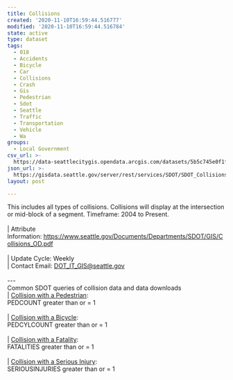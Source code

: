 ```yaml
---
title: Collisions
created: '2020-11-10T16:59:44.516777'
modified: '2020-11-10T16:59:44.516784'
state: active
type: dataset
tags:
  - 018
  - Accidents
  - Bicycle
  - Car
  - Collisions
  - Crash
  - Gis
  - Pedestrian
  - Sdot
  - Seattle
  - Traffic
  - Transportation
  - Vehicle
  - Wa
groups:
  - Local Government
csv_url: >-
  https://data-seattlecitygis.opendata.arcgis.com/datasets/5b5c745e0f1f48e7a53acec63a0022ab_0.csv?outSR=%7B%22latestWkid%22%3A2926%2C%22wkid%22%3A2926%7D
json_url: >-
  https://gisdata.seattle.gov/server/rest/services/SDOT/SDOT_Collisions/MapServer/0
layout: post

---
```

This includes all types of collisions. Collisions will display at the intersection or mid-block of a segment. Timeframe: 2004 to Present. <br /><br />| Attribute Information: <a href='https://www.seattle.gov/Documents/Departments/SDOT/GIS/Collisions_OD.pdf' target='_blank'>https://www.seattle.gov/Documents/Departments/SDOT/GIS/Collisions_OD.pdf</a> <br /><br />| Update Cycle: Weekly <br />| Contact Email: <a href='mailto:DOT_IT_GIS@seattle.gov' target='_blank'>DOT_IT_GIS@seattle.gov</a> <br /><br />  ---  <br />Common SDOT queries of collision data and data downloads  <br />| <a href='https://data-seattlecitygis.opendata.arcgis.com/datasets/collisions/data?where=PEDCOUNT+%3E%3D+1' target='_blank'>Collision with a Pedestrian</a>: <br />PEDCOUNT greater than or = 1 <br /><br />| <a href='https://data-seattlecitygis.opendata.arcgis.com/datasets/collisions/data?where=PEDCYLCOUNT+%3E%3D+1' target='_blank'>Collision with a Bicycle</a>: <br />PEDCYLCOUNT greater than or = 1 <br /><br />| <a href='https://data-seattlecitygis.opendata.arcgis.com/datasets/collisions/data?where=FATALITIES+%3E%3D+1' target='_blank'>Collision with a Fatality</a>: <br />FATALITIES greater than or = 1 <br /><br />| <a href='https://data-seattlecitygis.opendata.arcgis.com/datasets/collisions/data?where=SERIOUSINJURIES+%3E%3D+1' target='_blank'>Collision with a Serious Injury</a>: <br />SERIOUSINJURIES greater than or = 1
